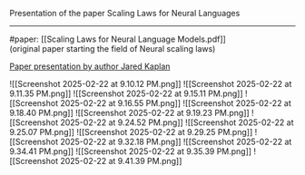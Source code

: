 Presentation of the paper Scaling Laws for Neural Languages
***

#paper: [[Scaling Laws for Neural Language Models.pdf]]  
(original paper starting the field of Neural scaling laws)

[Paper presentation by author Jared Kaplan](https://www.youtube.com/watch?v=sNfkZFVm_xs)

![[Screenshot 2025-02-22 at 9.10.12 PM.png]]
![[Screenshot 2025-02-22 at 9.11.35 PM.png]]
![[Screenshot 2025-02-22 at 9.15.11 PM.png]]
![[Screenshot 2025-02-22 at 9.16.55 PM.png]]
![[Screenshot 2025-02-22 at 9.18.40 PM.png]]
![[Screenshot 2025-02-22 at 9.19.23 PM.png]]
![[Screenshot 2025-02-22 at 9.24.52 PM.png]]
![[Screenshot 2025-02-22 at 9.25.07 PM.png]]
![[Screenshot 2025-02-22 at 9.29.25 PM.png]]
![[Screenshot 2025-02-22 at 9.32.18 PM.png]]
![[Screenshot 2025-02-22 at 9.34.41 PM.png]]
![[Screenshot 2025-02-22 at 9.35.39 PM.png]]
![[Screenshot 2025-02-22 at 9.41.39 PM.png]]


